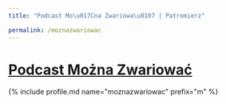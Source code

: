```yaml
---
title: "Podcast Mo\u017Cna Zwariowa\u0107 | Patromierz"

permalink: /moznazwariowac
---
```


# [Podcast Można Zwariować](https://patronite.pl/moznazwariowac)

{% include profile.md name="moznazwariowac" prefix="m" %}
